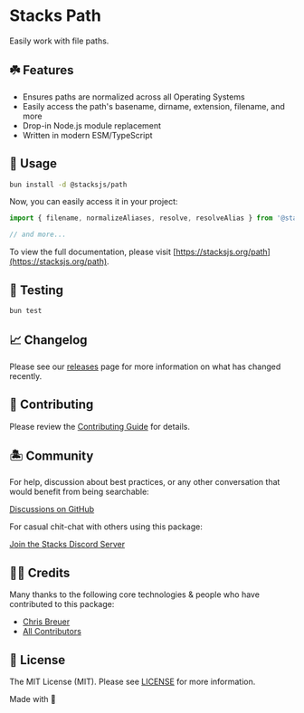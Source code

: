 # Stacks Path

Easily work with file paths.

## ☘️ Features

- Ensures paths are normalized across all Operating Systems
- Easily access the path's basename, dirname, extension, filename, and more
- Drop-in Node.js module replacement
- Written in modern ESM/TypeScript

## 🤖 Usage

```bash
bun install -d @stacksjs/path
```

Now, you can easily access it in your project:

```js
import { filename, normalizeAliases, resolve, resolveAlias } from '@stacksjs/path'

// and more...
```

To view the full documentation, please visit [https://stacksjs.org/path](https://stacksjs.org/path).

## 🧪 Testing

```bash
bun test
```

## 📈 Changelog

Please see our [releases](https://github.com/stacksjs/stacks/releases) page for more information on what has changed recently.

## 🚜 Contributing

Please review the [Contributing Guide](https://github.com/stacksjs/contributing) for details.

## 🏝 Community

For help, discussion about best practices, or any other conversation that would benefit from being searchable:

[Discussions on GitHub](https://github.com/stacksjs/stacks/discussions)

For casual chit-chat with others using this package:

[Join the Stacks Discord Server](https://discord.gg/stacksjs)

## 🙏🏼 Credits

Many thanks to the following core technologies & people who have contributed to this package:

- [Chris Breuer](https://github.com/chrisbbreuer)
- [All Contributors](../../contributors)

## 📄 License

The MIT License (MIT). Please see [LICENSE](https://github.com/stacksjs/stacks/tree/main/LICENSE.md) for more information.

Made with 💙
